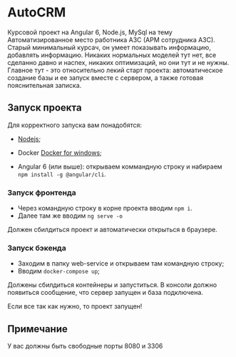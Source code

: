 # AutoCRM

Курсовой проект на Angular 6, Node.js, MySql на тему Автоматизированное место работника АЗС
(АРМ сотрудника АЗС). Старый минимальный курсач, он умеет показывать
информацию, добавлять информацию. Никаких нормальных моделей
тут нет, все сделанно давно и наспех, никаких оптимизаций,
но они тут и не нужны. Главное тут - это относительно лекий старт
проекта: автоматическое создание базы и ее запуск вместе с сервером, 
а также готовая пояснительная записка.

## Запуск проекта

Для корректного запуска вам понадобятся:

- [Nodejs](https://nodejs.org/);

- Docker [Docker for windows](https://docs.docker.com/docker-for-windows/install/);

- Angular 6 (или выше): открываем коммандную строку и набираем `npm install -g @angular/cli`.

### Запуск фронтенда

- Через командную строку в корне проекта вводим `npm i`.
- Далее там же вводим `ng serve -o`
 
Должен сбилдиться проект и автоматически открыться в браузере.

### Запуск бэкенда

- Заходим в папку web-service и открываем там командную строку;
- Вводим `docker-compose up`;
 
Должены сбилдиться контейнеры и запуститься. В консоли должно 
появиться сообщение, что сервер запущен и база подключена.

Если все так как нужно, то проект запущен!

## Примечание

У вас должны быть свободные порты 8080 и 3306